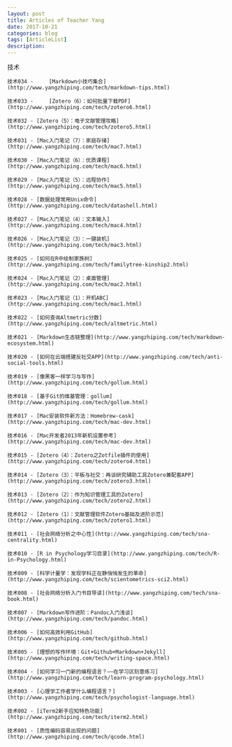 ```yaml
---
layout: post
title: Articles of Teacher Yang
date: 2017-10-21
categories: blog
tags: [ArticleList]
description: 
---
```


技术

    技术034 - 	[Markdown小技巧集合](http://www.yangzhiping.com/tech/markdown-tips.html)

    技术033 - 	[Zotero（6）：如何批量下载PDF](http://www.yangzhiping.com/tech/zotero6.html)

    技术032 - [Zotero（5）：电子文献管理攻略](http://www.yangzhiping.com/tech/zotero5.html)

    技术031 - [Mac入门笔记（7）：家庭存储](http://www.yangzhiping.com/tech/mac7.html)

    技术030 - [Mac入门笔记（6）：优质课程](http://www.yangzhiping.com/tech/mac6.html)

    技术029 - [Mac入门笔记（5）：远程协作](http://www.yangzhiping.com/tech/mac5.html)

    技术028 - [数据处理常用Unix命令](http://www.yangzhiping.com/tech/datashell.html)

    技术027 - [Mac入门笔记（4）：文本输入](http://www.yangzhiping.com/tech/mac4.html)

    技术026 - [Mac入门笔记（3）：一键装机](http://www.yangzhiping.com/tech/mac3.html)

    技术025 - [如何在R中绘制家族树](http://www.yangzhiping.com/tech/familytree-kinship2.html)

    技术024 - [Mac入门笔记（2）：桌面管理](http://www.yangzhiping.com/tech/mac2.html)

    技术023 - [Mac入门笔记（1）：开机ABC](http://www.yangzhiping.com/tech/mac1.html)

    技术022 - [如何查询Altmetric分数](http://www.yangzhiping.com/tech/altmetric.html)

    技术021 - [Markdown生态链整理](http://www.yangzhiping.com/tech/markdown-ecosystem.html)

    技术020 - [如何在云端搭建反社交APP](http://www.yangzhiping.com/tech/anti-social-tools.html)

    技术019 - [像黑客一样学习与写作](http://www.yangzhiping.com/tech/gollum.html)

    技术018 - [基于Git的维基管理：gollum](http://www.yangzhiping.com/tech/gollum.html)

    技术017 - [Mac安装软件新方法：Homebrew-cask](http://www.yangzhiping.com/tech/mac-dev.html)

    技术016 - [Mac开发者2013年新机设置参考](http://www.yangzhiping.com/tech/mac-dev.html)

    技术015 - [Zotero（4）：Zotero之Zotfile插件的使用](http://www.yangzhiping.com/tech/zotero4.html)

    技术014 - [Zotero（3）：平板与社交：再谈研究辅助工具Zotero兼配套APP](http://www.yangzhiping.com/tech/zotero3.html)

    技术013 - [Zotero（2）：作为知识管理工具的Zotero](http://www.yangzhiping.com/tech/zotero2.html)

    技术012 - [Zotero（1）：文献管理软件Zotero基础及进阶示范](http://www.yangzhiping.com/tech/zotero1.html)

    技术011 - [社会网络分析之中心性](http://www.yangzhiping.com/tech/sna-centrality.html)

    技术010 - [R in Psychology学习目录](http://www.yangzhiping.com/tech/R-in-Psychology.html)

    技术009 - [科学计量学：发现学科正在静悄悄发生的革命](http://www.yangzhiping.com/tech/scientometrics-sci2.html)

    技术008 - [社会网络分析入门书目导读](http://www.yangzhiping.com/tech/sna-book.html)

    技术007 - [Markdown写作进阶：Pandoc入门浅谈](http://www.yangzhiping.com/tech/pandoc.html)

    技术006 - [如何高效利用GitHub](http://www.yangzhiping.com/tech/github.html)

    技术005 - [理想的写作环境：Git+Github+Markdown+Jekyll](http://www.yangzhiping.com/tech/writing-space.html)

    技术004 - [如何学习一门新的编程语言？——在学习区刻意练习](http://www.yangzhiping.com/tech/learn-program-psychology.html)

    技术003 - [心理学工作者学什么编程语言？](http://www.yangzhiping.com/tech/psychologist-language.html)

    技术002 - [iTerm2新手应知特色功能](http://www.yangzhiping.com/tech/iterm2.html)

    技术001 - [质性编码容易出现的问题](http://www.yangzhiping.com/tech/qcode.html)

